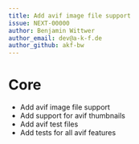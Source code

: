 ```yaml
---
title: Add avif image file support
issue: NEXT-00000
author: Benjamin Wittwer
author_email: dev@a-k-f.de
author_github: akf-bw
---
```

# Core
* Add avif image file support
* Add support for avif thumbnails
* Add avif test files
* Add tests for all avif features
